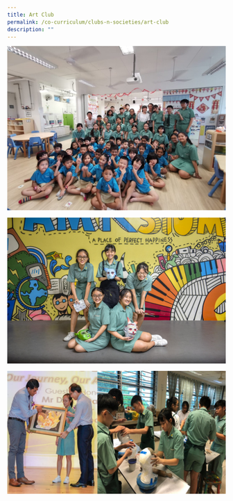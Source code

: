 ```yaml
---
title: Art Club
permalink: /co-curriculum/clubs-n-societies/art-club
description: ""
---
```

![](/images/Art%20Club%202.jpg)

![](/images/Art%20Club%209.jpg)

![](/images/Art%20Club%208.jpg)